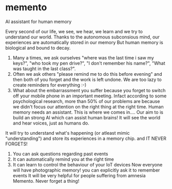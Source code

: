 # memento
AI assistant for human memory

Every second of our life, we see, we hear, we learn and we try to understand our world. Thanks to the autonomous subconsious mind, our experiences are automatically stored in our memory  But human memory is biological and bound to decay.
1) Many a times, we ask ourselves "where was the last time i saw my keys?", "who took my pen drive?", "I don't remember his name?", "What was taught in the last class?".
2) Often we ask others "please remind me to do this before evening" and then both of you forget and the work is left undone. We are too lazy to create reminders for everything :-) 
3) What about the embarrassment you suffer because you forget to switch off your mobile phone in an important meeting.  Infact according to some psychological research, more than 50% of our problems are because we didn't focus our attention on the right thing at the right time.  Human memory needs an assistant. This is where we comes in....  Our aim to is build an strong AI which can assist human brains! It will see the world and hear voices, just as humans do.

It will try to understand what's happening (or atleast mimic "understanding") and store its experiences in a memory chip. and IT NEVER FORGETS!
1) You can ask questions regarding past events 
2) It can automatically remind you at the right time 
3) It can learn to control the behaviour of your IoT devices  Now everyone will have photographic memory! you can explicitly ask it to remember events  It will be very helpful for people suffering from amnesia  Memento. Never forget a thing! 
